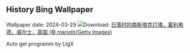 ## History Bing Wallpaper
Wallpaper date: 2024-03-29
![](https://www.bing.com/th?id=OHR.SouthStackLight_ZH-CN5932471774_UHD.jpg&w=1000)Download: [日落时的南斯塔克灯塔，霍利希德，威尔士，英国 (© mariotlr/Getty Images)](https://www.bing.com/th?id=OHR.SouthStackLight_ZH-CN5932471774_UHD.jpg)

Auto get programm by LtgX
